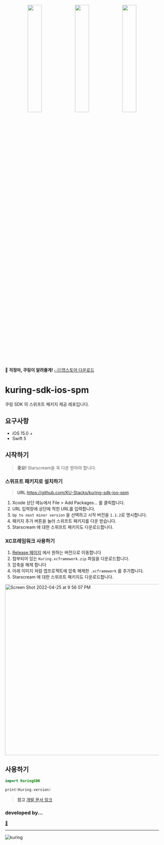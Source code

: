 <p align="center">
 <img src="https://user-images.githubusercontent.com/53814741/163469327-98af5c02-efc7-4c3e-8fec-9195ca6805ad.JPG" width="30%"/>
 <img src="https://user-images.githubusercontent.com/53814741/163469357-aed6a78a-4b65-4a9a-bead-d541e7eee702.JPG" width="30%"/>
 <img src="https://user-images.githubusercontent.com/53814741/163469345-503b6b50-b240-4c8d-9656-c719a5f3d9f2.JPG" width="30%"/>
</p>


**🔔 걱정마, 쿠링이 알려줄게!** [👉🏽앱스토어 다운로드](https://apps.apple.com/kr/app/%EC%BF%A0%EB%A7%81/id1609873520)

# kuring-sdk-ios-spm

쿠링 SDK 의 스위프트 패키지 제공 레포입니다.

## 요구사항

- iOS 15.0 +
- Swift 5

## 시작하기

> **중요!**
> Starscream을 꼭 다운 받아야 합니다.


### 스위프트 패키지로 설치하기

> **URL** https://github.com/KU-Stacks/kuring-sdk-ios-spm

1. Xcode 상단 메뉴에서 File > Add Packages... 를 클릭합니다.
2. URL 입력창에 상단에 적힌 URL를 입력합니다.
3. `Up to next minor version` 을 선택하고 시작 버전을 `1.1.2`로 명시합니다.
4. 패키지 추가 버튼을 눌러 스위프트 패키지를 다운 받습니다.
5. Starscream 에 대한 스위프트 패키지도 다운로드합니다.

### XC프레임워크 사용하기

1. [Release 페이지](https://github.com/KU-Stacks/kuring-sdk-ios-spm/releases) 에서 원하는 버전으로 이동합니다
2. 첨부되어 있는 `Kuring.xcframework.zip` 파일을 다운로드합니다.
3. 압축을 해제 합니다
4. 아래 이미지 처럼 앱프로젝트에 압축 해제한 `.xcframework` 를 추가합니다.
5. Starscream 에 대한 스위프트 패키지도 다운로드합니다.
<img width="560" alt="Screen Shot 2022-04-25 at 9 56 07 PM" src="https://user-images.githubusercontent.com/53814741/165093500-0f0e51c0-e6b8-410d-84b5-9c590fb296e8.png">

## 사용하기

```swift
import KuringSDK

print(Kuring.version)
```

> **참고**
> [개발 문서 링크](https://ku-stacks.github.io/kuring-lite-ios/documentation/kuringsdk)


### developed by...

[🐷](https://github.com/jaesung-0o0)

- - -

![kuring](https://www.notion.so/image/https%3A%2F%2Fs3-us-west-2.amazonaws.com%2Fsecure.notion-static.com%2F0723407c-43fd-416d-990f-944c361fadb7%2Fnotion.logo.png?table=block&id=a69fdf7f-f068-48c2-aede-f1fdcf13ca57&spaceId=547f4e5f-dce5-42a1-acc9-a4759b4d81a8&width=250&userId=3b783d7c-6fef-43ef-819f-9ca8c90755a4&cache=v2)


